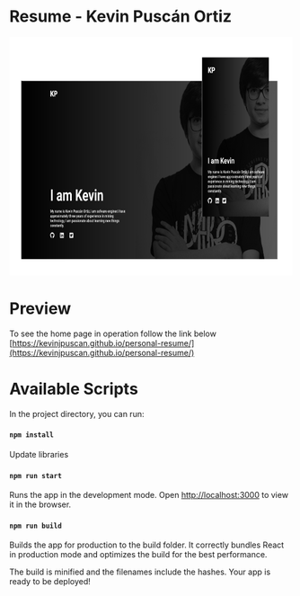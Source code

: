 # Resume - Kevin Puscán Ortiz

<img src="./.github/preview.png" alt="demo" height="425">

# Preview

To see the home page in operation follow the link below
[https://kevinjpuscan.github.io/personal-resume/](https://kevinjpuscan.github.io/personal-resume/)

# Available Scripts

In the project directory, you can run:

#### `npm install`

Update libraries

#### `npm run start`

Runs the app in the development mode. Open [http://localhost:3000](http://localhost:3000) to view it in the browser.

#### `npm run build`

Builds the app for production to the build folder.
It correctly bundles React in production mode and optimizes the build for the best performance.

The build is minified and the filenames include the hashes.
Your app is ready to be deployed!

